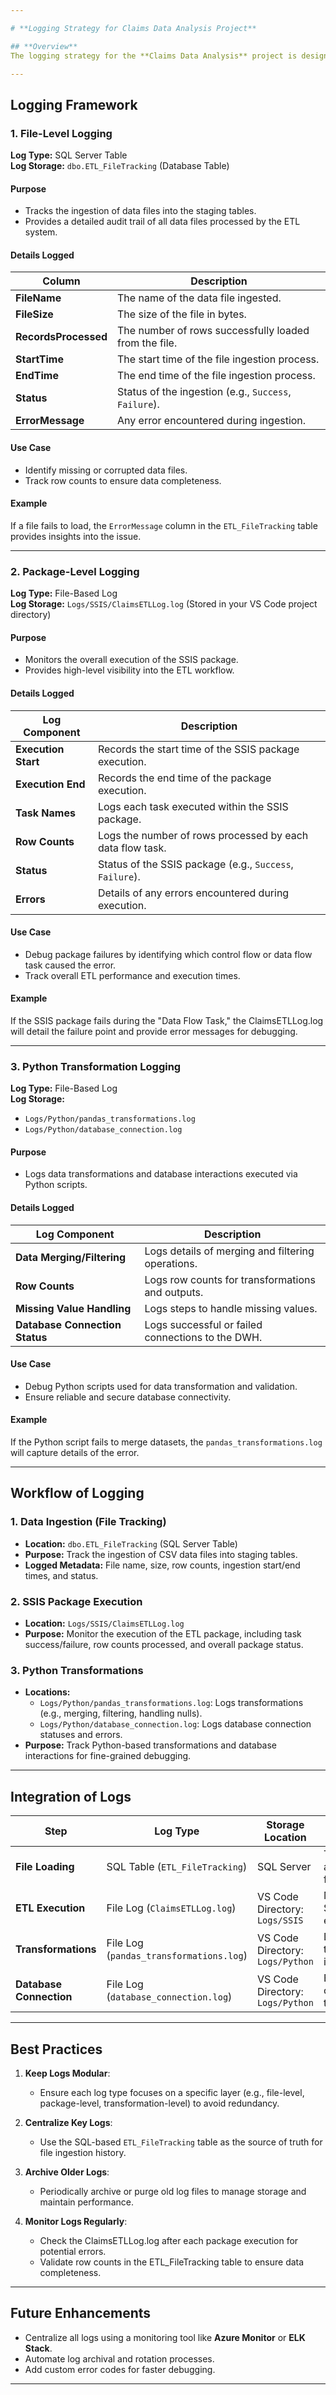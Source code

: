 ```yaml
---

# **Logging Strategy for Claims Data Analysis Project**

## **Overview**
The logging strategy for the **Claims Data Analysis** project is designed to ensure seamless monitoring, debugging, and auditing of the ETL process. It incorporates multiple logging mechanisms to track both the granular details of file ingestion and the high-level execution of the SSIS ETL workflow.

---
```


## **Logging Framework**

### **1. File-Level Logging**
**Log Type:** SQL Server Table  
**Log Storage:** `dbo.ETL_FileTracking` (Database Table)  

#### **Purpose**
- Tracks the ingestion of data files into the staging tables.
- Provides a detailed audit trail of all data files processed by the ETL system.

#### **Details Logged**
| Column              | Description                                                   |
|---------------------|---------------------------------------------------------------|
| **FileName**        | The name of the data file ingested.                           |
| **FileSize**        | The size of the file in bytes.                                |
| **RecordsProcessed**| The number of rows successfully loaded from the file.         |
| **StartTime**       | The start time of the file ingestion process.                 |
| **EndTime**         | The end time of the file ingestion process.                   |
| **Status**          | Status of the ingestion (e.g., `Success`, `Failure`).         |
| **ErrorMessage**    | Any error encountered during ingestion.                       |

#### **Use Case**
- Identify missing or corrupted data files.
- Track row counts to ensure data completeness.

#### **Example**
If a file fails to load, the `ErrorMessage` column in the `ETL_FileTracking` table provides insights into the issue.

---

### **2. Package-Level Logging**
**Log Type:** File-Based Log  
**Log Storage:** `Logs/SSIS/ClaimsETLLog.log` (Stored in your VS Code project directory)  

#### **Purpose**
- Monitors the overall execution of the SSIS package.
- Provides high-level visibility into the ETL workflow.

#### **Details Logged**
| Log Component       | Description                                                   |
|---------------------|---------------------------------------------------------------|
| **Execution Start** | Records the start time of the SSIS package execution.         |
| **Execution End**   | Records the end time of the package execution.                |
| **Task Names**      | Logs each task executed within the SSIS package.              |
| **Row Counts**      | Logs the number of rows processed by each data flow task.      |
| **Status**          | Status of the SSIS package (e.g., `Success`, `Failure`).      |
| **Errors**          | Details of any errors encountered during execution.           |

#### **Use Case**
- Debug package failures by identifying which control flow or data flow task caused the error.
- Track overall ETL performance and execution times.

#### **Example**
If the SSIS package fails during the "Data Flow Task," the ClaimsETLLog.log will detail the failure point and provide error messages for debugging.

---

### **3. Python Transformation Logging**
**Log Type:** File-Based Log  
**Log Storage:**  
- `Logs/Python/pandas_transformations.log`  
- `Logs/Python/database_connection.log`  

#### **Purpose**
- Logs data transformations and database interactions executed via Python scripts.

#### **Details Logged**
| Log Component                  | Description                                         |
|--------------------------------|-----------------------------------------------------|
| **Data Merging/Filtering**     | Logs details of merging and filtering operations.   |
| **Row Counts**                 | Logs row counts for transformations and outputs.    |
| **Missing Value Handling**     | Logs steps to handle missing values.                |
| **Database Connection Status** | Logs successful or failed connections to the DWH.   |

#### **Use Case**
- Debug Python scripts used for data transformation and validation.
- Ensure reliable and secure database connectivity.

#### **Example**
If the Python script fails to merge datasets, the `pandas_transformations.log` will capture details of the error.

---

## **Workflow of Logging**

### **1. Data Ingestion (File Tracking)**
- **Location:** `dbo.ETL_FileTracking` (SQL Server Table)  
- **Purpose:** Track the ingestion of CSV data files into staging tables.  
- **Logged Metadata:** File name, size, row counts, ingestion start/end times, and status.

### **2. SSIS Package Execution**
- **Location:** `Logs/SSIS/ClaimsETLLog.log`  
- **Purpose:** Monitor the execution of the ETL package, including task success/failure, row counts processed, and overall package status.

### **3. Python Transformations**
- **Locations:**
  - `Logs/Python/pandas_transformations.log`: Logs transformations (e.g., merging, filtering, handling nulls).
  - `Logs/Python/database_connection.log`: Logs database connection statuses and errors.  
- **Purpose:** Track Python-based transformations and database interactions for fine-grained debugging.

---

## **Integration of Logs**

| Step                    | Log Type                     | Storage Location                               | Purpose                                       |
|-------------------------|------------------------------|-----------------------------------------------|-----------------------------------------------|
| **File Loading**        | SQL Table (`ETL_FileTracking`) | SQL Server                                    | Track metadata and row counts for data files. |
| **ETL Execution**       | File Log (`ClaimsETLLog.log`) | VS Code Directory: `Logs/SSIS`               | Monitor the SSIS package execution.           |
| **Transformations**     | File Log (`pandas_transformations.log`) | VS Code Directory: `Logs/Python`             | Debug data transformations in Python.         |
| **Database Connection** | File Log (`database_connection.log`) | VS Code Directory: `Logs/Python`             | Ensure reliable connections to the database.  |

---

## **Best Practices**
1. **Keep Logs Modular**:
   - Ensure each log type focuses on a specific layer (e.g., file-level, package-level, transformation-level) to avoid redundancy.

2. **Centralize Key Logs**:
   - Use the SQL-based `ETL_FileTracking` table as the source of truth for file ingestion history.

3. **Archive Older Logs**:
   - Periodically archive or purge old log files to manage storage and maintain performance.

4. **Monitor Logs Regularly**:
   - Check the ClaimsETLLog.log after each package execution for potential errors.
   - Validate row counts in the ETL_FileTracking table to ensure data completeness.

---

## **Future Enhancements**
- Centralize all logs using a monitoring tool like **Azure Monitor** or **ELK Stack**.
- Automate log archival and rotation processes.
- Add custom error codes for faster debugging.

---

